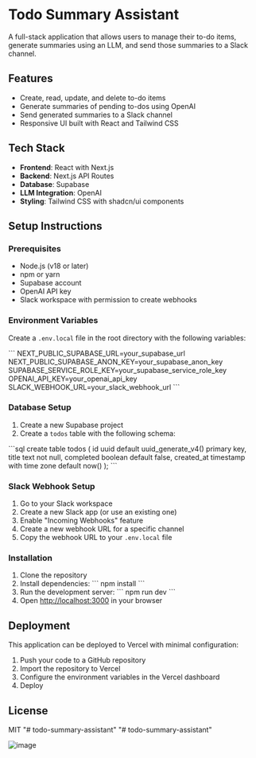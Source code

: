 # Todo Summary Assistant

A full-stack application that allows users to manage their to-do items, generate summaries using an LLM, and send those summaries to a Slack channel.

## Features

- Create, read, update, and delete to-do items
- Generate summaries of pending to-dos using OpenAI
- Send generated summaries to a Slack channel
- Responsive UI built with React and Tailwind CSS

## Tech Stack

- **Frontend**: React with Next.js
- **Backend**: Next.js API Routes
- **Database**: Supabase
- **LLM Integration**: OpenAI
- **Styling**: Tailwind CSS with shadcn/ui components

## Setup Instructions

### Prerequisites

- Node.js (v18 or later)
- npm or yarn
- Supabase account
- OpenAI API key
- Slack workspace with permission to create webhooks

### Environment Variables

Create a `.env.local` file in the root directory with the following variables:

\`\`\`
NEXT_PUBLIC_SUPABASE_URL=your_supabase_url
NEXT_PUBLIC_SUPABASE_ANON_KEY=your_supabase_anon_key
SUPABASE_SERVICE_ROLE_KEY=your_supabase_service_role_key
OPENAI_API_KEY=your_openai_api_key
SLACK_WEBHOOK_URL=your_slack_webhook_url
\`\`\`

### Database Setup

1. Create a new Supabase project
2. Create a `todos` table with the following schema:

\`\`\`sql
create table todos (
  id uuid default uuid_generate_v4() primary key,
  title text not null,
  completed boolean default false,
  created_at timestamp with time zone default now()
);
\`\`\`

### Slack Webhook Setup

1. Go to your Slack workspace
2. Create a new Slack app (or use an existing one)
3. Enable "Incoming Webhooks" feature
4. Create a new webhook URL for a specific channel
5. Copy the webhook URL to your `.env.local` file

### Installation

1. Clone the repository
2. Install dependencies:
   \`\`\`
   npm install
   \`\`\`
3. Run the development server:
   \`\`\`
   npm run dev
   \`\`\`
4. Open [http://localhost:3000](http://localhost:3000) in your browser

## Deployment

This application can be deployed to Vercel with minimal configuration:

1. Push your code to a GitHub repository
2. Import the repository to Vercel
3. Configure the environment variables in the Vercel dashboard
4. Deploy

## License

MIT
"# todo-summary-assistant" 
"# todo-summary-assistant" 

![image](https://github.com/user-attachments/assets/c3581dae-625e-45a5-88fe-c64cca05a6b3)

